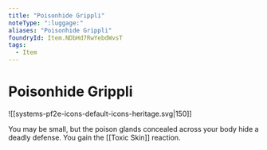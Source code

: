 ```yaml
---
title: "Poisonhide Grippli"
noteType: ":luggage:"
aliases: "Poisonhide Grippli"
foundryId: Item.NDbHd7RwYebdWvsT
tags:
  - Item
---
```


# Poisonhide Grippli
![[systems-pf2e-icons-default-icons-heritage.svg|150]]

You may be small, but the poison glands concealed across your body hide a deadly defense. You gain the [[Toxic Skin]] reaction.
